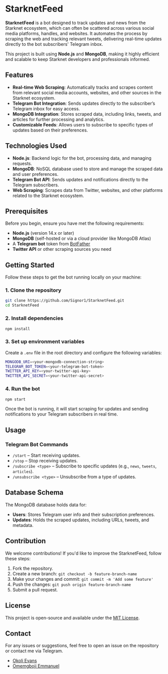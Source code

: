 # StarknetFeed

**StarknetFeed** is a bot designed to track updates and news from the Starknet ecosystem, which can often be scattered across various social media platforms, handles, and websites. It automates the process by scraping the web and tracking relevant tweets, delivering real-time updates directly to the bot subscribers' Telegram inbox.

This project is built using **Node.js** and **MongoDB**, making it highly efficient and scalable to keep Starknet developers and professionals informed.

## Features

- **Real-time Web Scraping**: Automatically tracks and scrapes content from relevant social media accounts, websites, and other sources in the Starknet ecosystem.
- **Telegram Bot Integration**: Sends updates directly to the subscriber’s Telegram inbox for easy access.
- **MongoDB Integration**: Stores scraped data, including links, tweets, and articles for further processing and analytics.
- **Customizable Feeds**: Allows users to subscribe to specific types of updates based on their preferences.

## Technologies Used

- **Node.js**: Backend logic for the bot, processing data, and managing requests.
- **MongoDB**: NoSQL database used to store and manage the scraped data and user preferences.
- **Telegram Bot API**: Sends updates and notifications directly to the Telegram subscribers.
- **Web Scraping**: Scrapes data from Twitter, websites, and other platforms related to the Starknet ecosystem.

## Prerequisites

Before you begin, ensure you have met the following requirements:

- **Node.js** (version 14.x or later)
- **MongoDB** (self-hosted or via a cloud provider like MongoDB Atlas)
- A **Telegram bot** token from [BotFather](https://core.telegram.org/bots#botfather)
- **Twitter API** or other scraping sources you need

## Getting Started

Follow these steps to get the bot running locally on your machine:

### 1. Clone the repository

```bash
git clone https://github.com/Signor1/StarknetFeed.git
cd StarknetFeed
```

### 2. Install dependencies

```bash
npm install
```

### 3. Set up environment variables

Create a `.env` file in the root directory and configure the following variables:

```bash
MONGODB_URI=<your-mongodb-connection-string>
TELEGRAM_BOT_TOKEN=<your-telegram-bot-token>
TWITTER_API_KEY=<your-twitter-api-key>
TWITTER_API_SECRET=<your-twitter-api-secret>
```

### 4. Run the bot

```bash
npm start
```

Once the bot is running, it will start scraping for updates and sending notifications to your Telegram subscribers in real time.

## Usage

### Telegram Bot Commands

- `/start` – Start receiving updates.
- `/stop` – Stop receiving updates.
- `/subscribe <type>` – Subscribe to specific updates (e.g., `news`, `tweets`, `articles`).
- `/unsubscribe <type>` – Unsubscribe from a type of updates.

## Database Schema

The MongoDB database holds data for:

- **Users**: Stores Telegram user info and their subscription preferences.
- **Updates**: Holds the scraped updates, including URLs, tweets, and metadata.

## Contribution

We welcome contributions! If you'd like to improve the StarknetFeed, follow these steps:

1. Fork the repository.
2. Create a new branch: `git checkout -b feature-branch-name`
3. Make your changes and commit: `git commit -m 'Add some feature'`
4. Push the changes: `git push origin feature-branch-name`
5. Submit a pull request.

## License

This project is open-source and available under the [MIT License](LICENSE).

## Contact

For any issues or suggestions, feel free to open an issue on the repository or contact me via Telegram.

- [Okoli Evans](https://t.me/Evansdegreat007)
- [Omemgboji Emmanuel](https://t.me/SignorDev)